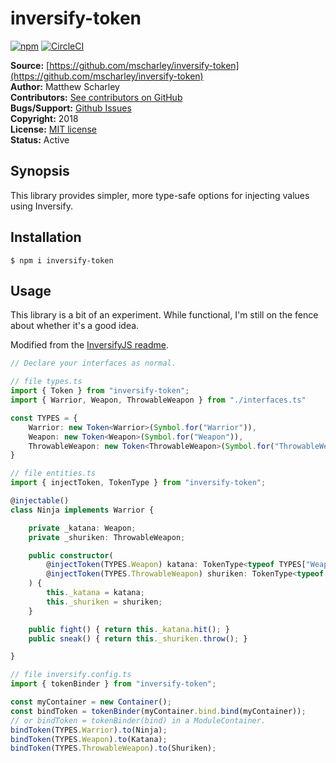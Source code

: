 # inversify-token

[![npm](https://img.shields.io/npm/v/inversify-token.svg)](https://www.npmjs.com/package/inversify-token)
[![CircleCI](https://img.shields.io/circleci/project/github/mscharley/inversify-token.svg)](https://circleci.com/gh/mscharley/inversify-token)

**Source:** [https://github.com/mscharley/inversify-token](https://github.com/mscharley/inversify-token)  
**Author:** Matthew Scharley  
**Contributors:** [See contributors on GitHub][gh-contrib]  
**Bugs/Support:** [Github Issues][gh-issues]  
**Copyright:** 2018  
**License:** [MIT license][license]  
**Status:** Active

## Synopsis

This library provides simpler, more type-safe options for injecting values using Inversify.

## Installation

    $ npm i inversify-token

## Usage

This library is a bit of an experiment. While functional, I'm still on the fence about whether it's a good idea.

Modified from the [InversifyJS readme](inversify-readme).

```ts
// Declare your interfaces as normal.

// file types.ts
import { Token } from "inversify-token";
import { Warrior, Weapon, ThrowableWeapon } from "./interfaces.ts"

const TYPES = {
    Warrior: new Token<Warrior>(Symbol.for("Warrior")),
    Weapon: new Token<Weapon>(Symbol.for("Weapon")),
    ThrowableWeapon: new Token<ThrowableWeapon>(Symbol.for("ThrowableWeapon")),
}

// file entities.ts
import { injectToken, TokenType } from "inversify-token";

@injectable()
class Ninja implements Warrior {

    private _katana: Weapon;
    private _shuriken: ThrowableWeapon;

    public constructor(
        @injectToken(TYPES.Weapon) katana: TokenType<typeof TYPES["Weapon"]>,
        @injectToken(TYPES.ThrowableWeapon) shuriken: TokenType<typeof TYPES["ThrowableWeapon"]>,
    ) {
        this._katana = katana;
        this._shuriken = shuriken;
    }

    public fight() { return this._katana.hit(); }
    public sneak() { return this._shuriken.throw(); }

}

// file inversify.config.ts
import { tokenBinder } from "inversify-token";

const myContainer = new Container();
const bindToken = tokenBinder(myContainer.bind.bind(myContainer));
// or bindToken = tokenBinder(bind) in a ModuleContainer.
bindToken(TYPES.Warrior).to(Ninja);
bindToken(TYPES.Weapon).to(Katana);
bindToken(TYPES.ThrowableWeapon).to(Shuriken);
```

  [gh-contrib]: https://github.com/mscharley/inversify-token/graphs/contributors
  [gh-issues]: https://github.com/mscharley/inversify-token/issues
  [license]: https://github.com/mscharley/inversify-token/blob/master/LICENSE
  [inversify-readme]: https://github.com/inversify/InversifyJS#the-basics
